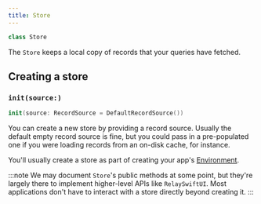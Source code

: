 ```yaml
---
title: Store
---
```


```swift
class Store
```

The `Store` keeps a local copy of records that your queries have fetched.

## Creating a store

### `init(source:)`

```swift
init(source: RecordSource = DefaultRecordSource())
```

You can create a new store by providing a record source. Usually the default empty record source is fine, but you could pass in a pre-populated one if you were loading records from an on-disk cache, for instance.

You'll usually create a store as part of creating your app's [Environment](environment.md).

:::note
We may document `Store`'s public methods at some point, but they're largely there to implement higher-level APIs like `RelaySwiftUI`. Most applications don't have to interact with a store directly beyond creating it.
:::